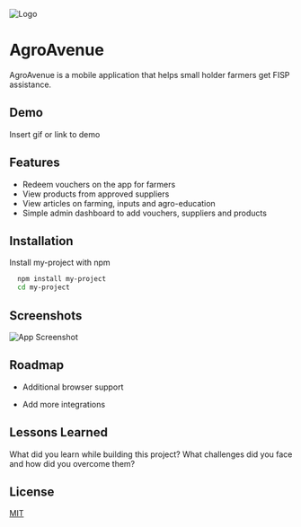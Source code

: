 
![Logo](https://dev-to-uploads.s3.amazonaws.com/uploads/articles/th5xamgrr6se0x5ro4g6.png)


# AgroAvenue

AgroAvenue is a mobile application that helps small holder farmers get FISP assistance.


## Demo

Insert gif or link to demo


## Features

- Redeem vouchers on the app for farmers
- View products from approved suppliers
- View articles on farming, inputs and agro-education
- Simple admin dashboard to add vouchers, suppliers and products


## Installation

Install my-project with npm

```bash
  npm install my-project
  cd my-project
```
    
## Screenshots

![App Screenshot](https://via.placeholder.com/468x300?text=App+Screenshot+Here)


## Roadmap

- Additional browser support

- Add more integrations


## Lessons Learned

What did you learn while building this project? What challenges did you face and how did you overcome them?


## License

[MIT](https://choosealicense.com/licenses/mit/)

